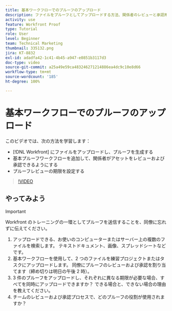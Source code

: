 ```yaml
---
title: 基本ワークフローでのプルーフのアップロード
description: ファイルをプルーフとしてアップロードする方法、関係者のレビューと承認用の基本プルーフワークフローを追加する方法、および [!DNL Workfront]でプルーフレビュー用の期限を設定する方法を説明します。
activity: use
feature: Workfront Proof
type: Tutorial
role: User
level: Beginner
team: Technical Marketing
thumbnail: 335132.png
jira: KT-8832
exl-id: adadfa42-1c41-4b45-a947-e0851b3117d3
doc-type: video
source-git-commit: a25a49e59ca483246271214886ea4dc9c10e8d66
workflow-type: tm+mt
source-wordcount: '185'
ht-degree: 100%

---
```


# 基本ワークフローでのプルーフのアップロード

このビデオでは、次の方法を学習します：

* [!DNL Workfront] にファイルをアップロードし、プルーフを生成する
* 基本プルーフワークフローを追加して、関係者がアセットをレビューおよび承認できるようにする
* プルーフレビューの期限を設定する

>[!VIDEO](https://video.tv.adobe.com/v/335132/?quality=12&learn=on)

## やってみよう

>[!IMPORTANT]
>
>Workfront のトレーニングの一環としてプルーフを送信することを、同僚に忘れずに伝えてください。


1. アップロードできる、お使いのコンピューターまたはサーバー上の複数のファイルを検索します。 テキストドキュメント、画像、スプレッドシートなどです。
1. 基本ワークフローを使用して、2 つのファイルを練習プロジェクトまたはタスクにアップロードします。 同僚にプルーフのレビューおよび承認を割り当てます（締め切りは明日の午後 2 時）。
1. 3 件のプルーフをアップロードし、それぞれに異なる期限が必要な場合、すべてを同時にアップロードできますか？ できる場合と、できない場合の理由を教えてください。
1. チームのレビューおよび承認プロセスで、どのプルーフの役割が使用されますか？

<!--
## Learn more
* Supported proofing file types
* Configure a proof
-->

<!--
## Guides
* Plan a basic workflow worksheet
* Upload proofs in Workfront
-->
